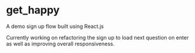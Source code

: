 # get_happy
A demo sign up flow built using React.js

Currently working on refactoring the sign up to load next question on enter as well as improving overall responsiveness.
